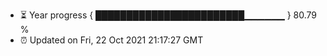 - ⏳ Year progress { ████████████████████████▁▁▁▁▁▁ } 80.79 %
- ⏰ Updated on Fri, 22 Oct 2021 21:17:27 GMT

